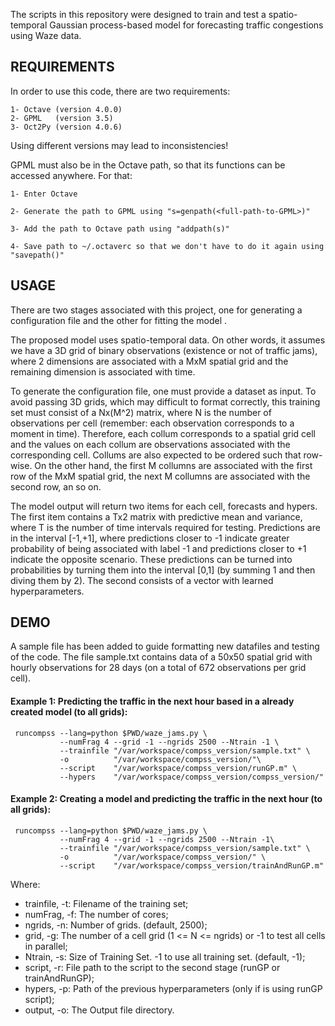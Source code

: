 The scripts in this repository were designed to train and test a spatio-temporal Gaussian process-based model for forecasting traffic congestions using Waze data.

REQUIREMENTS
------------

In order to use this code, there are two requirements:

	1- Octave (version 4.0.0)	
	2- GPML   (version 3.5)
	3- Oct2Py (version 4.0.6)	

Using different versions may lead to inconsistencies!

GPML must also be in the Octave path, so that its functions can be accessed anywhere.
For that:

	1- Enter Octave
	
	2- Generate the path to GPML using "s=genpath(<full-path-to-GPML>)"
	
	3- Add the path to Octave path using "addpath(s)"
	
	4- Save path to ~/.octaverc so that we don't have to do it again using "savepath()"

USAGE
-----

There are two stages associated with this project, one for generating a configuration file and the other for fitting the model .

The proposed model uses spatio-temporal data. On other words, it assumes we have a 3D grid of binary observations (existence or not of traffic jams), where 2 dimensions are associated with a MxM spatial grid and the remaining dimension is associated with time.

To generate the configuration file, one must provide a dataset as input. To avoid passing 3D grids, which may difficult to format correctly, this training set must consist of a Nx(M^2) matrix, where N is the number of observations per cell (remember: each observation corresponds to a moment in time). Therefore, each collum corresponds to a spatial grid cell and the values on each collum are observations associated with the corresponding cell. Collums are also expected to be ordered such that row-wise. On the other hand, the first M collumns are associated with the first row of the MxM spatial grid, the next M collumns are associated with the second row, an so on.

The model output will return two items for each cell, forecasts and hypers. The first item contains a Tx2 matrix with predictive mean and variance, where T is the number of time intervals required for testing. Predictions are in the interval [-1,+1], where predictions closer to -1 indicate greater probability of being associated with label -1 and predictions closer to +1 indicate the opposite scenario. These predictions can be turned into probabilities by turning them into the interval [0,1] (by summing 1 and then diving them by 2). The second consists of a vector with learned hyperparameters.

DEMO
----

A sample file has been added to guide formatting new datafiles and testing of the code. The file sample.txt contains data of a 50x50 spatial grid with hourly observations for 28 days (on a total of 672 observations per grid cell).

#### Example 1: Predicting the traffic in the next hour based in a already created model (to all grids):

     runcompss --lang=python $PWD/waze_jams.py \
               --numFrag 4 --grid -1 --ngrids 2500 --Ntrain -1 \
               --trainfile "/var/workspace/compss_version/sample.txt" \
               -o          "/var/workspace/compss_version/"\
               --script    "/var/workspace/compss_version/runGP.m" \
               --hypers    "/var/workspace/compss_version/compss_version/" 

#### Example 2: Creating a model and predicting the traffic in the next hour (to all grids):

     runcompss --lang=python $PWD/waze_jams.py \
               --numFrag 4 --grid -1 --ngrids 2500 --Ntrain -1\
               --trainfile "/var/workspace/compss_version/sample.txt" \
               -o          "/var/workspace/compss_version/" \
               --script    "/var/workspace/compss_version/trainAndRunGP.m"





Where:

  * trainfile, -t: Filename of the training set;
  * numFrag, -f:   The number of cores;
  * ngrids, -n:    Number of grids. (default, 2500);
  * grid, -g:      The number of a cell grid (1 <= N <= ngrids) or -1 to test all cells in parallel;
  * Ntrain, -s:    Size of Training Set. -1 to use all training set. (default, -1);
  * script, -r:    File path to the script to the second stage (runGP or trainAndRunGP);
  * hypers, -p:    Path of the previous hyperparameters (only if is using runGP script);
  * output, -o:    The Output file directory.
